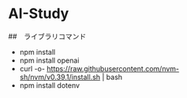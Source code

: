 # AI-Study

##　ライブラリコマンド
- npm install
- npm install openai
- curl -o- https://raw.githubusercontent.com/nvm-sh/nvm/v0.39.1/install.sh | bash
- npm install dotenv